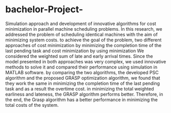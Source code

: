 # bachelor-Project-
Simulation approach and development of innovative algorithms for cost minimization in parallel machine scheduling problems.
In this research, we addressed the problem of scheduling identical machines with the aim of minimizing system costs.
to achieve the goal of the problem, two different approaches of cost minimization by minimizing the completion time of the last pending task and cost minimization by using minimization We considered the weighted sum of late and early arrival times.
Since the model presented in both approaches was very complex, we used innovative methods to solve it and compared their performance using simulation in MATLAB software.
by comparing the two algorithms, the developed PSC algorithm and the proposed GRASP optimization algorithm, we found that they work the same in minimizing the completion time of the last pending task and as a result the overtime cost.
in minimizing the total weighted earliness and lateness, the GRASP algorithm performs better.
Therefore, in the end, the Grasp algorithm has a better performance in minimizing the total costs of the system.
